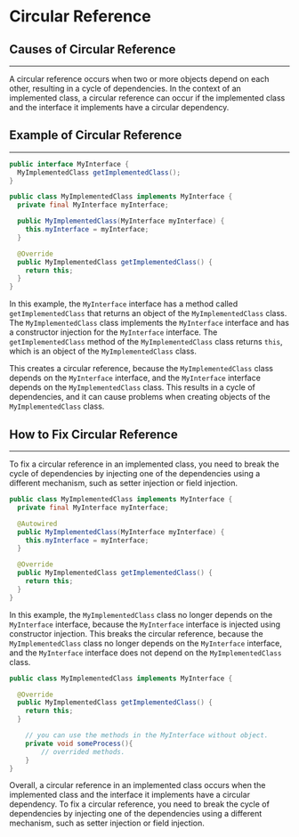 # Circular Reference

## Causes of Circular Reference

---

A circular reference occurs when two or more objects depend on each other, resulting in a cycle of dependencies. In the context of an implemented class, a circular reference can occur if the implemented class and the interface it implements have a circular dependency.

## Example of Circular Reference

---

```java
public interface MyInterface {
  MyImplementedClass getImplementedClass();
}

public class MyImplementedClass implements MyInterface {
  private final MyInterface myInterface;

  public MyImplementedClass(MyInterface myInterface) {
    this.myInterface = myInterface;
  }

  @Override
  public MyImplementedClass getImplementedClass() {
    return this;
  }
}
```

In this example, the `MyInterface` interface has a method called `getImplementedClass` that returns an object of the `MyImplementedClass` class. The `MyImplementedClass` class implements the `MyInterface` interface and has a constructor injection for the `MyInterface` interface. The `getImplementedClass` method of the `MyImplementedClass` class returns `this`, which is an object of the `MyImplementedClass` class.

This creates a circular reference, because the `MyImplementedClass` class depends on the `MyInterface` interface, and the `MyInterface` interface depends on the `MyImplementedClass` class. This results in a cycle of dependencies, and it can cause problems when creating objects of the `MyImplementedClass` class.

## How to Fix Circular Reference

---

To fix a circular reference in an implemented class, you need to break the cycle of dependencies by injecting one of the dependencies using a different mechanism, such as setter injection or field injection. 

```java
public class MyImplementedClass implements MyInterface {
  private final MyInterface myInterface;

  @Autowired
  public MyImplementedClass(MyInterface myInterface) {
    this.myInterface = myInterface;
  }

  @Override
  public MyImplementedClass getImplementedClass() {
    return this;
  }
}
```

In this example, the `MyImplementedClass` class no longer depends on the `MyInterface` interface, because the `MyInterface` interface is injected using constructor injection. This breaks the circular reference, because the `MyImplementedClass` class no longer depends on the `MyInterface` interface, and the `MyInterface` interface does not depend on the `MyImplementedClass` class.

```java
public class MyImplementedClass implements MyInterface {

  @Override
  public MyImplementedClass getImplementedClass() {
    return this;
  }

	// you can use the methods in the MyInterface without object.
	private void someProcess(){
		// overrided methods.
	}
}
```

Overall, a circular reference in an implemented class occurs when the implemented class and the interface it implements have a circular dependency. To fix a circular reference, you need to break the cycle of dependencies by injecting one of the dependencies using a different mechanism, such as setter injection or field injection.